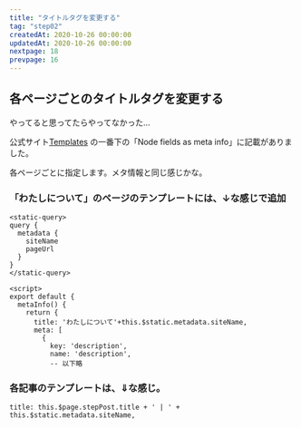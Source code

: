 ```yaml
---
title: "タイトルタグを変更する"
tag: "step02"
createdAt: 2020-10-26 00:00:00
updatedAt: 2020-10-26 00:00:00
nextpage: 18
prevpage: 16
---
```


## 各ページごとのタイトルタグを変更する

やってると思ってたらやってなかった…

公式サイト[Templates](https://gridsome.org/docs/templates/) の一番下の「Node fields as meta info」に記載がありました。

各ページごとに指定します。メタ情報と同じ感じかな。

### 「わたしについて」のページのテンプレートには、↓な感じで追加


    <static-query>
    query {
      metadata {
        siteName
        pageUrl
      }
    }
    </static-query>

    <script>
    export default {
      metaInfo() {
        return {
          title: 'わたしについて'+this.$static.metadata.siteName,
          meta: [
            {
              key: 'description',
              name: 'description',
              -- 以下略

### 各記事のテンプレートは、⇓な感じ。

    title: this.$page.stepPost.title + ' | ' + this.$static.metadata.siteName,
